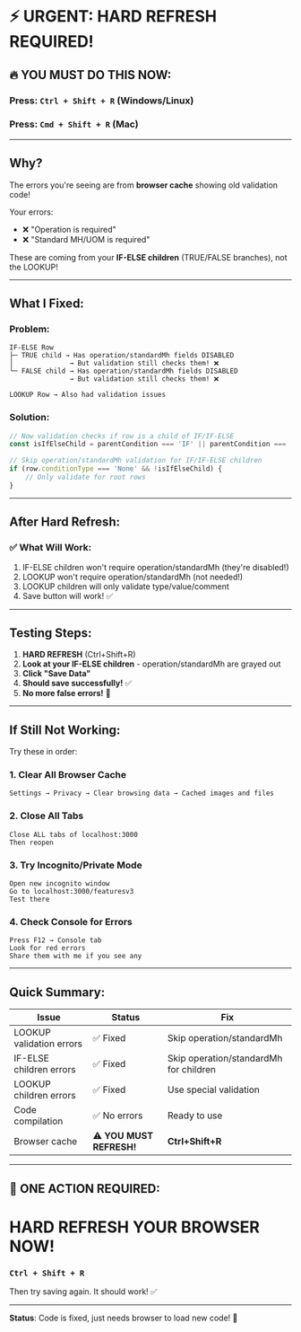 # ⚡ URGENT: HARD REFRESH REQUIRED!

## 🔥 YOU MUST DO THIS NOW:

### **Press: `Ctrl + Shift + R`** (Windows/Linux)
### **Press: `Cmd + Shift + R`** (Mac)

---

## Why?

The errors you're seeing are from **browser cache** showing old validation code!

Your errors:
- ❌ "Operation is required"  
- ❌ "Standard MH/UOM is required"

These are coming from your **IF-ELSE children** (TRUE/FALSE branches), not the LOOKUP!

---

## What I Fixed:

### Problem:
```
IF-ELSE Row
├─ TRUE child → Has operation/standardMh fields DISABLED
│              → But validation still checks them! ❌
└─ FALSE child → Has operation/standardMh fields DISABLED
               → But validation still checks them! ❌

LOOKUP Row → Also had validation issues
```

### Solution:
```javascript
// Now validation checks if row is a child of IF/IF-ELSE
const isIfElseChild = parentCondition === 'IF' || parentCondition === 'IF-ELSE';

// Skip operation/standardMh validation for IF/IF-ELSE children
if (row.conditionType === 'None' && !isIfElseChild) {
    // Only validate for root rows
}
```

---

## After Hard Refresh:

### ✅ What Will Work:
1. IF-ELSE children won't require operation/standardMh (they're disabled!)
2. LOOKUP won't require operation/standardMh (not needed!)
3. LOOKUP children will only validate type/value/comment
4. Save button will work! ✅

---

## Testing Steps:

1. **HARD REFRESH** (Ctrl+Shift+R)
2. **Look at your IF-ELSE children** - operation/standardMh are grayed out
3. **Click "Save Data"**
4. **Should save successfully!** ✅
5. **No more false errors!** 🎉

---

## If Still Not Working:

Try these in order:

### 1. Clear All Browser Cache
```
Settings → Privacy → Clear browsing data → Cached images and files
```

### 2. Close All Tabs
```
Close ALL tabs of localhost:3000
Then reopen
```

### 3. Try Incognito/Private Mode
```
Open new incognito window
Go to localhost:3000/featuresv3
Test there
```

### 4. Check Console for Errors
```
Press F12 → Console tab
Look for red errors
Share them with me if you see any
```

---

## Quick Summary:

| Issue | Status | Fix |
|-------|--------|-----|
| LOOKUP validation errors | ✅ Fixed | Skip operation/standardMh |
| IF-ELSE children errors | ✅ Fixed | Skip operation/standardMh for children |
| LOOKUP children errors | ✅ Fixed | Use special validation |
| Code compilation | ✅ No errors | Ready to use |
| Browser cache | ⚠️ **YOU MUST REFRESH!** | **Ctrl+Shift+R** |

---

## 🎯 ONE ACTION REQUIRED:

# **HARD REFRESH YOUR BROWSER NOW!**

### `Ctrl + Shift + R`

Then try saving again. It should work! ✅

---

**Status**: Code is fixed, just needs browser to load new code! 🚀
